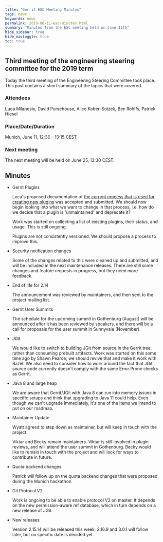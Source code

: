 ```yaml
---
title: "Gerrit ESC Meeting Minutes"
tags: news
keywords: news
permalink: 2019-06-11-esc-minutes.html
summary: "Minutes from the ESC meeting held on June 11th"
hide_sidebar: true
hide_navtoggle: true
toc: true
---
```


## Third meeting of the engineering steering committee for the 2019 term

Today the third meeting of the Engineering Steering Committee took
place. This post contains a short summary of the topics that were
covered.

### Attendees

Luca Milanesio, David Pursehouse, Alice Kober-Sotzek, Ben Rohlfs, Patrick Hiesel

### Place/Date/Duration

Munich, June 11, 12:30 - 13:15 CEST

### Next meeting

The next meeting will be held on June 25, 12:30 CEST.

## Minutes

* Gerrit Plugins

  Luca's proposed documentation of
  [the current process that is used for creating new plugins](https://gerrit-review.googlesource.com/c/gerrit/+/226659)
  was accepted and submitted. We should now begin looking into
  what we want to change in that process, i.e. how do we decide that a plugin
  is 'unmaintained' and deprecate it?

  Work was started on collecting a list of existing plugins, their status, and usage.
  This is still ongoing.

  Plugins are not consistently versioned. We should propose a process to
  improve this.

* Security notification changes

  Some of the changes related to this were cleaned up and submitted, and will be
  included in the next maintenance releases. There are still some changes and
  feature requests in progress, but they need more feedback.

* End of life for 2.14

  The announcement was reviewed by maintainers, and then sent to the project
  mailing list.

* Gerrit User Summits

  The schedule for the upcoming summit in Gothenburg (August) will be announced
  after it has been reviewed by speakers, and there will be a call for proposals
  for the user summit in Sunnyvale (November).

* JGit

  We would like to switch to building JGit from source in the Gerrit tree, rather
  than consuming prebuilt artifacts. Work was started on this some time ago by
  Shawn Pearce; we should revive that and make it work with Bazel. We also need
  to consider how to work around the fact that JGit source code currently doesn't
  comply with the same Error Prone checks as Gerrit.

* Java 8 and large heap

  We are aware that Gerrit/JGit with Java 8 can run into memory issues in specific
  setups and think that upgrading to Java 11 could help. Even though we can't upgrade
  immediately, it's one of the items we intend to put on our roadmap.

* Maintainer Update

  Wyatt agreed to step down as maintainer, but will keep in touch with the project.

  Viktar and Becky remain maintainers. Viktar is still involved in plugin reviews, and
  will attend the user summit in Gothenburg. Becky would like to remain in touch with
  the project and will look for ways to contribute in future.

* Quota backend changes

  Patrick will follow up on the quota backend changes that were proposed during the
  Munich hackathon.

* Git Protocol V2

  Work is ongoing to be able to enable protocol V2 on master. It depends on the new
  permission-aware ref database, which in turn depends on a new release of JGit.

* New releases

  Version 2.15.14 will be released this week; 2.16.9 and 3.0.1 will follow later,
  but no specific date is decided yet.
